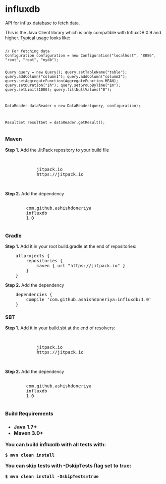 # influxdb
API for influx database to fetch data.

<p>This is the Java Client library which is only compatible with InfluxDB 0.9 and higher.
Typical usage looks like:</p>
<pre><code>
// For fetching data
Configuration configuration = new Configuration("localhost", "8086", "root", "root", "mydb");

Query query = new Query();
query.setTableName("table");
query.addColumn("column1");
query.addColumn("column2");
query.setAggregateFunction(AggregateFunction.MEAN);
query.setDuration("1h");
query.setGroupByTime("1m");
query.setLimit(1000);
query.fillNullValues("0");

DataReader dataReader = new DataReader(query, configuration);

ResultSet resultSet = dataReader.getResult();
</code></pre>

<h3>Maven</h3>
<b>Step 1.</b> Add the JitPack repository to your build file
<pre>
	<repositories>
		<repository>
			<id>jitpack.io</id>
			<url>https://jitpack.io</url>
		</repository>
	</repositories>
</pre>
<b>Step 2.</b> Add the dependency
<pre>
	<dependency>
		<groupId>com.github.ashishdoneriya</groupId>
		<artifactId>influxdb</artifactId>
		<version>1.0</version>
	</dependency>
</pre>

<h3>Gradle</h3>
<b>Step 1.</b> Add it in your root build.gradle at the end of repositories:
<pre>
	allprojects {
		repositories {
			maven { url "https://jitpack.io" }
		}
	}
</pre>
<b>Step 2.</b> Add the dependency
<pre>
	dependencies {
		compile 'com.github.ashishdoneriya:influxdb:1.0'
	}
</pre>

<h3>SBT</h3>
<b>Step 1.</b> Add it in your build.sbt at the end of resolvers:
<pre>
	<repositories>
		<repository>
			<id>jitpack.io</id>
			<url>https://jitpack.io</url>
		</repository>
	</repositories>
</pre>
<b>Step 2.</b> Add the dependency
<pre>
	<dependency>
		<groupId>com.github.ashishdoneriya</groupId>
		<artifactId>influxdb</artifactId>
		<version>1.0</version>
	</dependency>
</pre>

<h3>Build Requirements<h3>
<ul>
<li>Java 1.7+</li>
<li>Maven 3.0+</li>
</ul>

<p>You can build influxdb with all tests with:</p>
<pre><code>$ mvn clean install</code></pre>


<p>You can skip tests with -DskipTests flag set to true:</p>
<pre><code>$ mvn clean install -DskipTests=true</code></pre>
